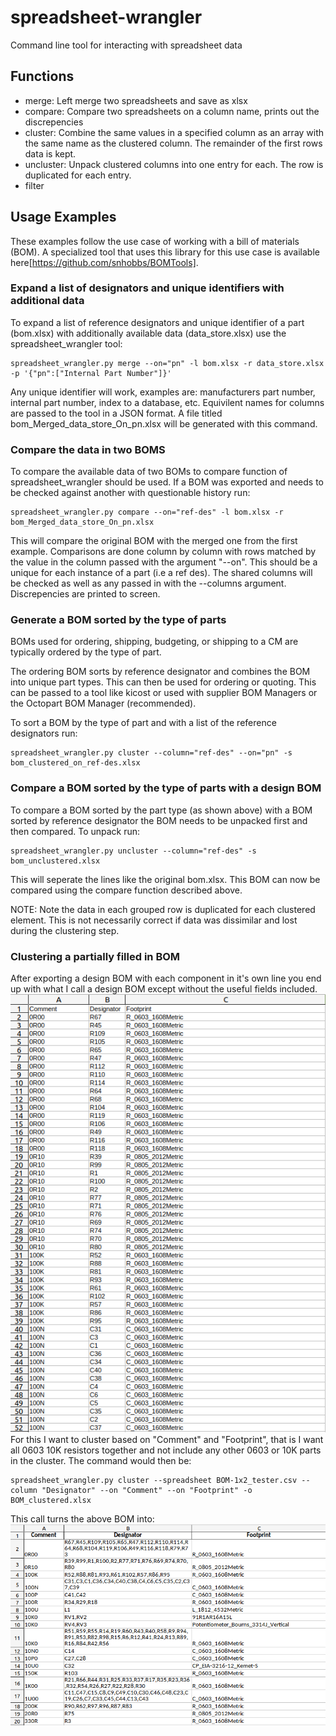 # spreadsheet-wrangler
Command line tool for interacting with spreadsheet data

## Functions
- merge: Left merge two spreadsheets and save as xlsx
- compare: Compare two spreadsheets on a column name, prints out the discrepencies
- cluster: Combine the same values in a specified column as an array with the same name as the clustered column. The remainder of the first rows data is kept.
- uncluster: Unpack clustered columns into one entry for each. The row is duplicated for each entry.
- filter

## Usage Examples
These examples follow the use case of working with a bill of materials (BOM). A specialized tool that uses this library for this use case is
available here[https://github.com/snhobbs/BOMTools].

### Expand a list of designators and unique identifiers with additional data
To expand a list of reference designators and unique identifier of a part (bom.xlsx) with
additionally available data (data_store.xlsx) use the spreadsheet_wrangler tool:
```
spreadsheet_wrangler.py merge --on="pn" -l bom.xlsx -r data_store.xlsx -p '{"pn":["Internal Part Number"]}'
```
Any unique identifier will work, examples are: manufacturers part number, internal part number, index to a database, etc.
Equivilent names for columns are passed to the tool in a JSON format. A file titled bom_Merged_data_store_On_pn.xlsx will be generated with this command.

### Compare the data in two BOMS
To compare the available data of two BOMs to compare function of spreadsheet_wrangler should be used. If a BOM was exported
and needs to be checked against another with questionable history run:
```
spreadsheet_wrangler.py compare --on="ref-des" -l bom.xlsx -r bom_Merged_data_store_On_pn.xlsx
```
This will compare the original BOM with the merged one from the first example. Comparisons are done column by column with rows matched by the value in the column passed with the argument "--on". This should be a unique for each instance of a part (i.e a ref des). 
The shared columns will be checked as well as any passed in with the --columns argument. Discrepencies are printed to screen.

### Generate a BOM sorted by the type of parts
BOMs used for ordering, shipping, budgeting, or shipping to a CM are typically ordered by the type of part.

The ordering BOM sorts by reference designator and combines the BOM into unique part types. This can then be used for ordering or quoting. This can be passed to a tool like kicost or used with supplier BOM Managers or the Octopart BOM Manager (recommended).

To sort a BOM by the type of part and with a list of the reference designators run:
```
spreadsheet_wrangler.py cluster --column="ref-des" --on="pn" -s bom_clustered_on_ref-des.xlsx
```

### Compare a BOM sorted by the type of parts with a design BOM
To compare a BOM sorted by the part type (as shown above) with a BOM sorted by reference designator the BOM needs to be unpacked first and then compared.
To unpack run:
```
spreadsheet_wrangler.py uncluster --column="ref-des" -s bom_unclustered.xlsx
```
This will seperate the lines like the original bom.xlsx. This BOM can now be compared using the compare function described above.

NOTE: Note the data in each grouped row is duplicated for each clustered element. This is not necessarily correct if data was dissimilar and lost during the clustering step.

### Clustering a partially filled in BOM
After exporting a design BOM with each component in it's own line you end up with what I call a design BOM except without the useful fields included. ![unclustered BOM](unclustered_bom.png)
For this I want to cluster based on "Comment" and "Footprint", that is I want all 0603 10K resistors together and not include any other 0603 or 10K parts in the cluster. The command would then be:

```
spreadsheet_wrangler.py cluster --spreadsheet BOM-1x2_tester.csv --column "Designator" --on "Comment" --on "Footprint" -o BOM_clustered.xlsx
```
This call turns the above BOM into:
![clustered on comment and footprint](clustered_on_comment_and_footprint.png)
